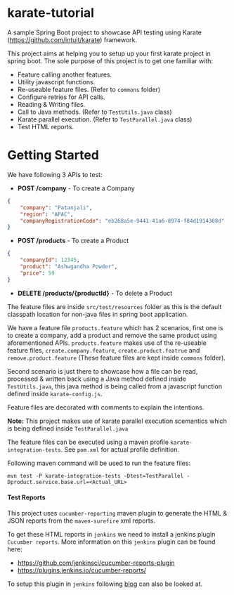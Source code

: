 # karate-tutorial
A sample Spring Boot project to showcase API testing using Karate (https://github.com/intuit/karate) framework.

This project aims at helping you to setup up your first karate project in spring boot. The sole purpose of this project is to get one familiar with:
* Feature calling another features.
* Utility javascript functions.
* Re-useable feature files. (Refer to `commons` folder)
* Configure retries for API calls.
* Reading & Writing files.
* Call to Java methods. (Refer to `TestUtils.java` class)
* Karate parallel execution. (Refer to `TestParallel.java` class)
* Test HTML reports.

# Getting Started
We have following 3 APIs to test:

* **POST /company** - To create a Company
```json
{
    "company": "Patanjali",
    "region": "APAC",
    "companyRegistrationCode": "eb268a5e-9441-41a6-8974-f84d1914308d"
}
```
* **POST /products** - To create a Product
```json
{
    "companyId": 12345,
    "product": "Ashwgandha Powder",
    "price": 59
}
```
* **DELETE /products/{productId}** - To delete a Product

The feature files are inside `src/test/resources` folder as this is the default classpath location for non-java files in spring boot application.

We have a feature file `products.feature` which has 2 scenarios, first one is to create a company, add a product and remove the same product using aforementioned APIs.
`products.feature` makes use of the re-useable feature files, `create.company.feature`, `create.product.featrue` and `remove.product.feature` (These feature files are kept inside `commons` folder).

Second scenario is just there to showcase how a file can be read, processed & written back using a Java method defined 
inside `TestUtils.java`, this java method is being called from a javascript function defined inside `karate-config.js`.

Feature files are decorated with comments to explain the intentions.

**Note:** This project makes use of karate parallel execution scemantics which is being defined inside `TestParallel.java`

The feature files can be executed using a maven profile `karate-integration-tests`. See `pom.xml` for actual profile definition.

Following maven command will be used to run the feature files:

```shell script
mvn test -P karate-integration-tests -Dtest=TestParallel -Dproduct.service.base.url=<Actual_URL>
```

#### Test Reports

This project uses `cucumber-reporting` maven plugin to generate the HTML & JSON reports from the `maven-surefire` xml reports.

To get these HTML reports in `jenkins` we need to install a jenkins plugin `Cucumber reports`. More information on this `jenkins` plugin can be found here:
* https://github.com/jenkinsci/cucumber-reports-plugin 
* https://plugins.jenkins.io/cucumber-reports/

To setup this plugin in `jenkins` following [blog](https://medium.com/faun/karate-cucumber-reports-integration-in-jenkins-3f0e617c8265) can also be looked at.


